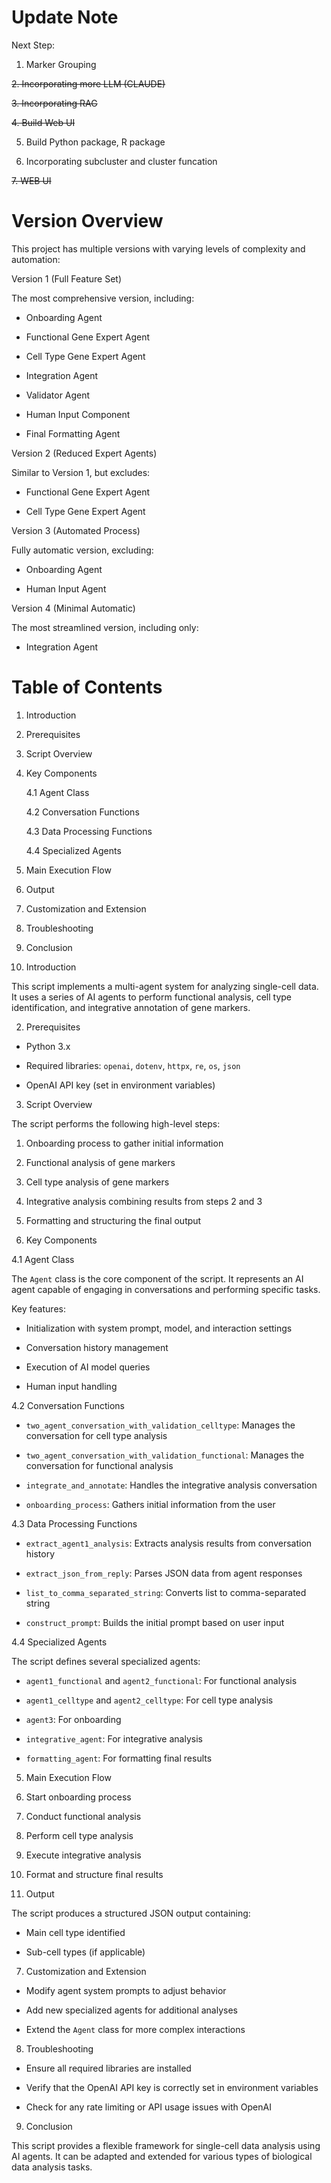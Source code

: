 

# Update Note

Next Step:

1. Marker Grouping

~~2. Incorporating more LLM (CLAUDE)~~

~~3. Incorporating RAG~~

~~4. Build Web UI~~

5. Build Python package, R package

6. Incorporating subcluster and cluster funcation

~~7. WEB UI~~



# Version Overview

This project has multiple versions with varying levels of complexity and automation:

Version 1 (Full Feature Set)

The most comprehensive version, including:

- Onboarding Agent

- Functional Gene Expert Agent

- Cell Type Gene Expert Agent

- Integration Agent

- Validator Agent

- Human Input Component

- Final Formatting Agent

Version 2 (Reduced Expert Agents)

Similar to Version 1, but excludes:

- Functional Gene Expert Agent

- Cell Type Gene Expert Agent

Version 3 (Automated Process)

Fully automatic version, excluding:

- Onboarding Agent

- Human Input Agent

Version 4 (Minimal Automatic)

The most streamlined version, including only:

- Integration Agent















# Table of Contents

1. Introduction

2. Prerequisites

3. Script Overview

4. Key Components

   4.1 Agent Class

   4.2 Conversation Functions

   4.3 Data Processing Functions

   4.4 Specialized Agents

5. Main Execution Flow

6. Output

7. Customization and Extension

8. Troubleshooting

9. Conclusion

1. Introduction

This script implements a multi-agent system for analyzing single-cell data. It uses a series of AI agents to perform functional analysis, cell type identification, and integrative annotation of gene markers.

2. Prerequisites

- Python 3.x

- Required libraries: `openai`, `dotenv`, `httpx`, `re`, `os`, `json`

- OpenAI API key (set in environment variables)

3. Script Overview

The script performs the following high-level steps:

1. Onboarding process to gather initial information

2. Functional analysis of gene markers

3. Cell type analysis of gene markers

4. Integrative analysis combining results from steps 2 and 3

5. Formatting and structuring the final output

4. Key Components

4.1 Agent Class

The `Agent` class is the core component of the script. It represents an AI agent capable of engaging in conversations and performing specific tasks.

Key features:

- Initialization with system prompt, model, and interaction settings

- Conversation history management

- Execution of AI model queries

- Human input handling

4.2 Conversation Functions

- `two_agent_conversation_with_validation_celltype`: Manages the conversation for cell type analysis

- `two_agent_conversation_with_validation_functional`: Manages the conversation for functional analysis

- `integrate_and_annotate`: Handles the integrative analysis conversation

- `onboarding_process`: Gathers initial information from the user

4.3 Data Processing Functions

- `extract_agent1_analysis`: Extracts analysis results from conversation history

- `extract_json_from_reply`: Parses JSON data from agent responses

- `list_to_comma_separated_string`: Converts list to comma-separated string

- `construct_prompt`: Builds the initial prompt based on user input

4.4 Specialized Agents

The script defines several specialized agents:

- `agent1_functional` and `agent2_functional`: For functional analysis

- `agent1_celltype` and `agent2_celltype`: For cell type analysis

- `agent3`: For onboarding

- `integrative_agent`: For integrative analysis

- `formatting_agent`: For formatting final results

5. Main Execution Flow

1. Start onboarding process

2. Conduct functional analysis

3. Perform cell type analysis

4. Execute integrative analysis

5. Format and structure final results

6. Output

The script produces a structured JSON output containing:

- Main cell type identified

- Sub-cell types (if applicable)

7. Customization and Extension

- Modify agent system prompts to adjust behavior

- Add new specialized agents for additional analyses

- Extend the `Agent` class for more complex interactions

8. Troubleshooting

- Ensure all required libraries are installed

- Verify that the OpenAI API key is correctly set in environment variables

- Check for any rate limiting or API usage issues with OpenAI

9. Conclusion

This script provides a flexible framework for single-cell data analysis using AI agents. It can be adapted and extended for various types of biological data analysis tasks.
